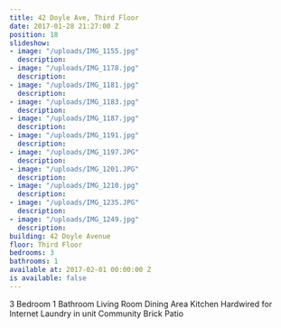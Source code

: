 ```yaml
---
title: 42 Doyle Ave, Third Floor
date: 2017-01-28 21:27:00 Z
position: 18
slideshow:
- image: "/uploads/IMG_1155.jpg"
  description: 
- image: "/uploads/IMG_1178.jpg"
  description: 
- image: "/uploads/IMG_1181.jpg"
  description: 
- image: "/uploads/IMG_1183.jpg"
  description: 
- image: "/uploads/IMG_1187.jpg"
  description: 
- image: "/uploads/IMG_1191.jpg"
  description: 
- image: "/uploads/IMG_1197.JPG"
  description: 
- image: "/uploads/IMG_1201.JPG"
  description: 
- image: "/uploads/IMG_1210.jpg"
  description: 
- image: "/uploads/IMG_1235.JPG"
  description: 
- image: "/uploads/IMG_1249.jpg"
  description: 
building: 42 Doyle Avenue
floor: Third Floor
bedrooms: 3
bathrooms: 1
available at: 2017-02-01 00:00:00 Z
is available: false
---
```


3 Bedroom
1 Bathroom
Living Room
Dining Area
Kitchen
Hardwired for Internet
Laundry in unit
Community Brick Patio
